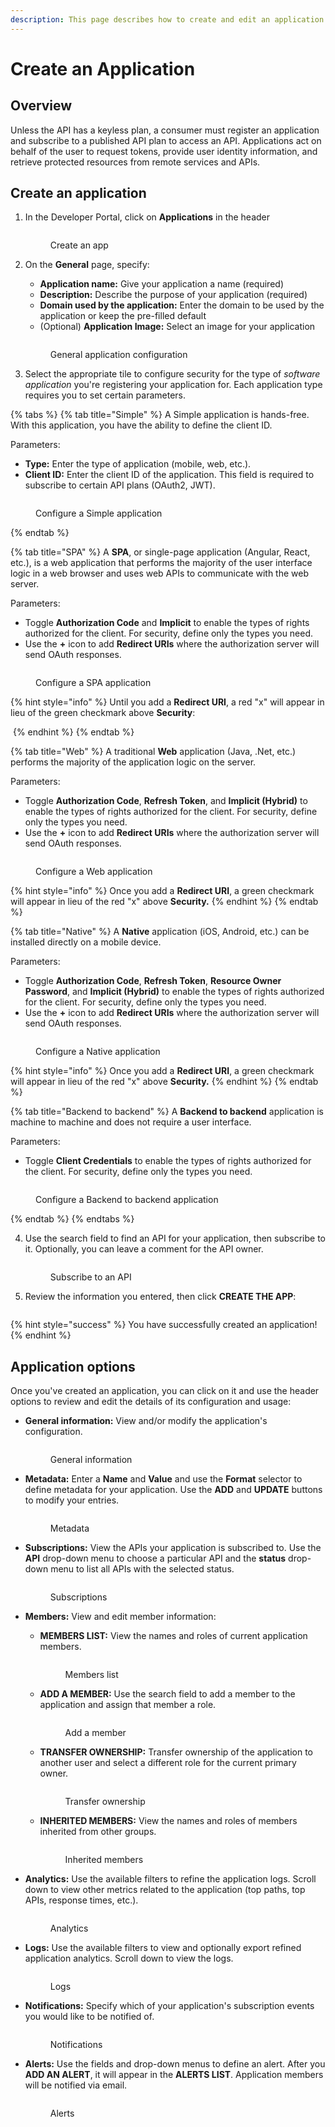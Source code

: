 ```yaml
---
description: This page describes how to create and edit an application
---
```


# Create an Application

## Overview

Unless the API has a keyless plan, a consumer must register an application and subscribe to a published API plan to access an API. Applications act on behalf of the user to request tokens, provide user identity information, and retrieve protected resources from remote services and APIs.&#x20;

## Create an application

1.  In the Developer Portal, click on **Applications** in the header&#x20;

    <figure><img src="../../.gitbook/assets/applications_home.png" alt=""><figcaption><p>Create an app</p></figcaption></figure>


2.  On the **General** page, specify:&#x20;

    * **Application name:** Give your application a name (required)
    * **Description:** Describe the purpose of your application (required)
    * **Domain used by the application:** Enter the domain to be used by the application or keep the pre-filled default
    * (Optional) **Application Image:** Select an image for your application

    <figure><img src="../../.gitbook/assets/applications_general.png" alt=""><figcaption><p>General application configuration</p></figcaption></figure>
3. Select the appropriate tile to configure security for the type of _software application_ you're registering your application for. Each application type requires you to set certain parameters.

{% tabs %}
{% tab title="Simple" %}
A Simple application is hands-free. With this application, you have the ability to define the client ID.&#x20;

Parameters:

* **Type:** Enter the type of application (mobile, web, etc.).
* **Client ID:** Enter the client ID of the application. This field is required to subscribe to certain API plans (OAuth2, JWT).

<figure><img src="../../.gitbook/assets/applications_security simple.png" alt=""><figcaption><p>Configure a Simple application</p></figcaption></figure>
{% endtab %}

{% tab title="SPA" %}
A **SPA**, or single-page application (Angular, React, etc.), is a web application that performs the majority of the user interface logic in a web browser and uses web APIs to communicate with the web server.&#x20;

Parameters:

* Toggle **Authorization Code** and **Implicit** to enable the types of rights authorized for the client. For security, define only the types you need.
* Use the **+** icon to add **Redirect URIs** where the authorization server will send OAuth responses.

<figure><img src="../../.gitbook/assets/applications_security spa check.png" alt=""><figcaption><p>Configure a SPA application</p></figcaption></figure>

{% hint style="info" %}
Until you add a **Redirect URI**, a red "x" will appear in lieu of the green checkmark above **Security**:

<img src="../../.gitbook/assets/applications_security spa x.png" alt="" data-size="original">
{% endhint %}
{% endtab %}

{% tab title="Web" %}
A traditional **Web** application (Java, .Net, etc.) performs the majority of the application logic on the server.

Parameters:

* Toggle **Authorization Code**, **Refresh Token**, and **Implicit (Hybrid)** to enable the types of rights authorized for the client. For security, define only the types you need.
* Use the **+** icon to add **Redirect URIs** where the authorization server will send OAuth responses.

<figure><img src="../../.gitbook/assets/applications_security web.png" alt=""><figcaption><p>Configure a Web application</p></figcaption></figure>

{% hint style="info" %}
Once you add a **Redirect URI**, a green checkmark will appear in lieu of the red "x" above **Security.**
{% endhint %}
{% endtab %}

{% tab title="Native" %}
A **Native** application (iOS, Android, etc.) can be installed directly on a mobile device.

Parameters:

* Toggle **Authorization Code**, **Refresh Token**, **Resource Owner Password**, and **Implicit (Hybrid)** to enable the types of rights authorized for the client. For security, define only the types you need.
* Use the **+** icon to add **Redirect URIs** where the authorization server will send OAuth responses.

<figure><img src="../../.gitbook/assets/applications_security native.png" alt=""><figcaption><p>Configure a Native application</p></figcaption></figure>

{% hint style="info" %}
Once you add a **Redirect URI**, a green checkmark will appear in lieu of the red "x" above **Security.**
{% endhint %}
{% endtab %}

{% tab title="Backend to backend" %}
A **Backend to backend** application is machine to machine and does not require a user interface.&#x20;

Parameters:

* Toggle **Client Credentials** to enable the types of rights authorized for the client. For security, define only the types you need.

<figure><img src="../../.gitbook/assets/applications_security b2b.png" alt=""><figcaption><p>Configure a Backend to backend application</p></figcaption></figure>
{% endtab %}
{% endtabs %}

4.  Use the search field to find an API for your application, then subscribe to it. Optionally, you can leave a comment for the API owner.

    <figure><img src="../../.gitbook/assets/applications_subscribe.png" alt=""><figcaption><p>Subscribe to an API</p></figcaption></figure>
5.  Review the information you entered, then click **CREATE THE APP**:

    <figure><img src="../../.gitbook/assets/applications_validate.png" alt=""><figcaption></figcaption></figure>

{% hint style="success" %}
You have successfully created an application!
{% endhint %}

## Application options

Once you've created an application, you can click on it and use the header options to review and edit the details of its configuration and usage:

*   **General information:** View and/or modify the application's configuration.

    <figure><img src="../../.gitbook/assets/application_edit.png" alt=""><figcaption><p>General information</p></figcaption></figure>


*   **Metadata:** Enter a **Name** and **Value** and use the **Format** selector to define metadata for your application. Use the **ADD** and **UPDATE** buttons to modify your entries.&#x20;

    <figure><img src="../../.gitbook/assets/application_metadata.png" alt=""><figcaption><p>Metadata</p></figcaption></figure>


*   **Subscriptions:** View the APIs your application is subscribed to. Use the **API** drop-down menu to choose a particular API and the **status** drop-down menu to list all APIs with the selected status.

    <figure><img src="../../.gitbook/assets/application_subscription info.png" alt=""><figcaption><p>Subscriptions</p></figcaption></figure>
* **Members:** View and edit member information:
  *   **MEMBERS LIST:** View the names and roles of current application members.&#x20;

      <figure><img src="../../.gitbook/assets/application_members list.png" alt=""><figcaption><p>Members list</p></figcaption></figure>
  *   **ADD A MEMBER:** Use the search field to add a member to the application and assign that member a role.

      <figure><img src="../../.gitbook/assets/application_add a member.png" alt=""><figcaption><p>Add a member</p></figcaption></figure>
  *   **TRANSFER OWNERSHIP:** Transfer ownership of the application to another user and select a different role for the current primary owner.

      <figure><img src="../../.gitbook/assets/application_transfer ownership.png" alt=""><figcaption><p>Transfer ownership</p></figcaption></figure>
  *   **INHERITED MEMBERS:** View the names and roles of members inherited from other groups.

      <figure><img src="../../.gitbook/assets/application_inherited members.png" alt=""><figcaption><p>Inherited members</p></figcaption></figure>
*   **Analytics:** Use the available filters to refine the application logs. Scroll down to view other metrics related to the application (top paths, top APIs, response times, etc.).&#x20;

    <figure><img src="../../.gitbook/assets/application_analytics.png" alt=""><figcaption><p>Analytics</p></figcaption></figure>
*   **Logs:** Use the available filters to view and optionally export refined application analytics. Scroll down to view the logs.&#x20;

    <figure><img src="../../.gitbook/assets/application_logs.png" alt=""><figcaption><p>Logs</p></figcaption></figure>


*   **Notifications:** Specify which of your application's subscription events you would like to be notified of.

    <figure><img src="../../.gitbook/assets/application_alerts.png" alt=""><figcaption><p>Notifications</p></figcaption></figure>


*   **Alerts:** Use the fields and drop-down menus to define an alert. After you **ADD AN ALERT**, it will appear in the **ALERTS LIST**. Application members will be notified via email.

    <figure><img src="../../.gitbook/assets/application alerts.png" alt=""><figcaption><p>Alerts</p></figcaption></figure>

